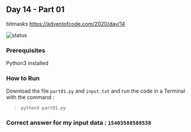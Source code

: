 ## Day 14 - Part 01
bitmasks
https://adventofcode.com/2020/day/14

![status](https://img.shields.io/badge/build-passing-green)

### Prerequisites
Python3 installed

### How to Run 
Download the file ```part01.py``` and ```input.txt``` and run the code in a Terminal with the command :

> ```python3 part01.py```


### Correct answer for my input data : `15403588588538`
